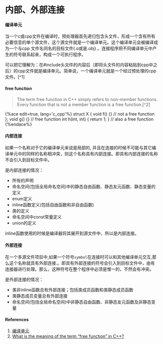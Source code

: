 # 内部、外部连接

#### 编译单元

当一个c或cpp文件在编译时，预处理器首先递归包含头文件，形成一个含有所有必要信息的单个源文件，这个源文件就是一个编译单元。这个编译单元会被编译成为一个与cpp 文件名同名的目标文件(.o或是.obj) 。连接程序把不同编译单元中产生的符号联系起来，构成一个可执行程序。

可以把它理解为：在#include头文件的内容后（即将头文件的内容粘贴到cpp中之后）的cpp文件就是编译单元。简单说，一个编译单元就是一个经过预处理的cpp文件。[^1]

#### free function

> The term free function in C++ simply refers to non-member functions. Every function that is not a member function is a free function.[^2]

{%ace edit=true, lang='c_cpp'%}
struct X {
    void f() {}               // not a free function
};
void g() {}                   // free function
int h(int, int) { return 1; } // also a free function
{%endace%}

#### 内部连接

如果一个名称对于它的编译单元来说是局部的, 并且在连接的时候不可能与其它编译单元中的同样的名称相冲突，则这个名称具有内部连接。即具有内部连接的名称不会引入到目标文件中。

是内部连接的情况：

- 所有的声明
- 命名空间(包括全局命名空间)中的静态自由函数、静态友元函数、静态变量的定义
- enum定义
- inline函数定义(包括自由函数和非自由函数)
- 类的定义
- 命名空间中const常量定义
- union的定义

inline函数使用的时候是编译器将其展开到源文件中，所以是内部连接。

#### 外部连接

在一个多源文件项目中,如果一个符号`symbol`在连接时可以和其他编译单元交互,那么这个名称就具有外部连接.。即具有外部连接的符号会引入到目标文件中，由有连接器进行处理。那么，这种符号在整个程序中必须是惟一的，不然会有冲突。

是外部连接的情况：

- 类非inline函数总有外部连接；包括类成员函数和类静态成员函数
- 类静态成员变量总有外部连接
- 命名空间(包括全局命名空间)中非静态自由函数、非静态友元函数及非静态变量

#### References

1. [编译单元](http://baike.baidu.com/link?url=2Mne1N9b0hfzRIL1QW28cB3gMre66ZGAdCp9Odwc4Pzcy70Das8QZwDrKUbtrdfUgkbZAKI6mACHK90ps_X-CK)
2. [What is the meaning of the term “free function” in C++?](http://stackoverflow.com/questions/4861914/what-is-the-meaning-of-the-term-free-function-in-c)